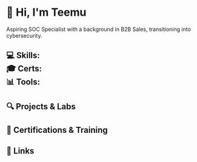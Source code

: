 # 👋 Hi, I'm Teemu

Aspiring SOC Specialist with a background in B2B Sales, transitioning into cybersecurity.

💻 **Skills**:   
🎓 **Certs**:   
📊 **Tools**: 
---

## 🔍 Projects & Labs


## 📂 Certifications & Training

## 🔗 Links
